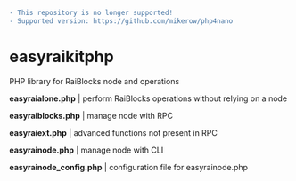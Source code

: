 ```diff
- This repository is no longer supported!
- Supported version: https://github.com/mikerow/php4nano
```

# easyraikitphp
PHP library for RaiBlocks node and operations

**easyraialone.php** | perform RaiBlocks operations without relying on a node

**easyraiblocks.php** | manage node with RPC

**easyraiext.php** | advanced functions not present in RPC

**easyrainode.php** | manage node with CLI

**easyrainode_config.php** | configuration file for easyrainode.php
